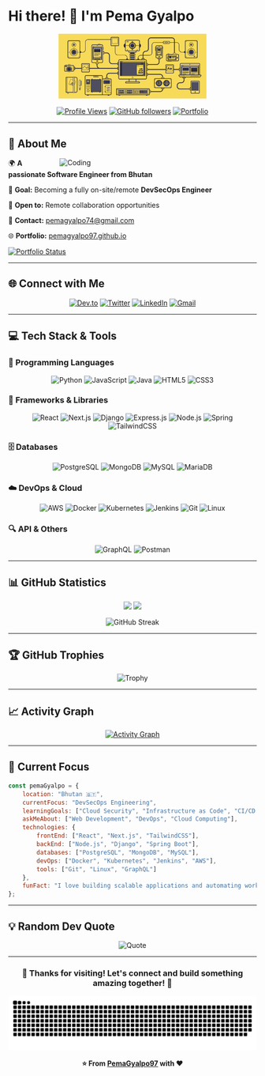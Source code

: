 # Hi there! 👋 I'm Pema Gyalpo

<div align="center">

<img src="https://github.com/PemaGyalpo97/PemaGyalpo97/blob/main/git-hub%20animation.gif?raw=true" width="300"/>

[![Profile Views](https://komarev.com/ghpvc/?username=pemagyalpo97&label=Profile%20views&color=0e75b6&style=flat-square)](https://github.com/pemagyalpo97)
[![GitHub followers](https://img.shields.io/github/followers/pemagyalpo97?label=Followers&style=flat-square&color=blue&logo=github)](https://github.com/pemagyalpo97?tab=followers)
[![Portfolio](https://img.shields.io/badge/Portfolio-Visit-brightgreen?style=flat-square&logo=vercel)](https://pemagyalpo97.github.io/)

</div>

---

## 🚀 About Me

<img align="right" alt="Coding" width="400" src="https://cdn.dribbble.com/users/1162077/screenshots/3848914/programmer.gif">

🌍 **A passionate Software Engineer from Bhutan**

🎯 **Goal:** Becoming a fully on-site/remote **DevSecOps Engineer**

💼 **Open to:** Remote collaboration opportunities

📧 **Contact:** [pemagyalpo74@gmail.com](mailto:pemagyalpo74@gmail.com)

🌐 **Portfolio:** [pemagyalpo97.github.io](https://pemagyalpo97.github.io/)

[![Portfolio Status](https://github.com/PemaGyalpo97/pemagyalpo97.github.io/actions/workflows/pages/pages-build-deployment/badge.svg?branch=main&event=deployment_status)](https://github.com/PemaGyalpo97/pemagyalpo97.github.io/actions/workflows/pages/pages-build-deployment)

---

## 🌐 Connect with Me

<div align="center">

[![Dev.to](https://img.shields.io/badge/dev.to-0A0A0A?style=for-the-badge&logo=devdotto&logoColor=white)](https://dev.to/pemagyalpo97)
[![Twitter](https://img.shields.io/badge/Twitter-1DA1F2?style=for-the-badge&logo=twitter&logoColor=white)](https://twitter.com/ugyen_gyalpo97)
[![LinkedIn](https://img.shields.io/badge/LinkedIn-0077B5?style=for-the-badge&logo=linkedin&logoColor=white)](https://www.linkedin.com/in/pema-gyalpo-889085148)
[![Gmail](https://img.shields.io/badge/Gmail-D14836?style=for-the-badge&logo=gmail&logoColor=white)](mailto:pemagyalpo74@gmail.com)

</div>

---

## 💻 Tech Stack & Tools

### 🚀 Programming Languages
<div align="center">

![Python](https://img.shields.io/badge/Python-FFD43B?style=for-the-badge&logo=python&logoColor=blue)
![JavaScript](https://img.shields.io/badge/JavaScript-F7DF1E?style=for-the-badge&logo=javascript&logoColor=black)
![Java](https://img.shields.io/badge/Java-ED8B00?style=for-the-badge&logo=java&logoColor=white)
![HTML5](https://img.shields.io/badge/HTML5-E34F26?style=for-the-badge&logo=html5&logoColor=white)
![CSS3](https://img.shields.io/badge/CSS3-1572B6?style=for-the-badge&logo=css3&logoColor=white)

</div>

### 🔧 Frameworks & Libraries
<div align="center">

![React](https://img.shields.io/badge/React-20232A?style=for-the-badge&logo=react&logoColor=61DAFB)
![Next.js](https://img.shields.io/badge/next.js-000000?style=for-the-badge&logo=nextdotjs&logoColor=white)
![Django](https://img.shields.io/badge/Django-092E20?style=for-the-badge&logo=django&logoColor=green)
![Express.js](https://img.shields.io/badge/Express.js-000000?style=for-the-badge&logo=express&logoColor=white)
![Node.js](https://img.shields.io/badge/Node.js-43853D?style=for-the-badge&logo=node.js&logoColor=white)
![Spring](https://img.shields.io/badge/Spring-6DB33F?style=for-the-badge&logo=spring&logoColor=white)
![TailwindCSS](https://img.shields.io/badge/Tailwind_CSS-38B2AC?style=for-the-badge&logo=tailwind-css&logoColor=white)

</div>

### 🗄️ Databases
<div align="center">

![PostgreSQL](https://img.shields.io/badge/PostgreSQL-316192?style=for-the-badge&logo=postgresql&logoColor=white)
![MongoDB](https://img.shields.io/badge/MongoDB-4EA94B?style=for-the-badge&logo=mongodb&logoColor=white)
![MySQL](https://img.shields.io/badge/MySQL-005C84?style=for-the-badge&logo=mysql&logoColor=white)
![MariaDB](https://img.shields.io/badge/MariaDB-003545?style=for-the-badge&logo=mariadb&logoColor=white)

</div>

### ☁️ DevOps & Cloud
<div align="center">

![AWS](https://img.shields.io/badge/Amazon_AWS-FF9900?style=for-the-badge&logo=amazonaws&logoColor=white)
![Docker](https://img.shields.io/badge/Docker-2CA5E0?style=for-the-badge&logo=docker&logoColor=white)
![Kubernetes](https://img.shields.io/badge/kubernetes-326ce5.svg?&style=for-the-badge&logo=kubernetes&logoColor=white)
![Jenkins](https://img.shields.io/badge/Jenkins-D24939?style=for-the-badge&logo=Jenkins&logoColor=white)
![Git](https://img.shields.io/badge/GIT-E44C30?style=for-the-badge&logo=git&logoColor=white)
![Linux](https://img.shields.io/badge/Linux-FCC624?style=for-the-badge&logo=linux&logoColor=black)

</div>

### 🔍 API & Others
<div align="center">

![GraphQL](https://img.shields.io/badge/GraphQl-E10098?style=for-the-badge&logo=graphql&logoColor=white)
![Postman](https://img.shields.io/badge/Postman-FF6C37?style=for-the-badge&logo=postman&logoColor=white)

</div>

---

## 📊 GitHub Statistics

<div align="center">

<img height="180em" src="https://github-readme-stats.vercel.app/api?username=pemagyalpo97&show_icons=true&theme=radical&include_all_commits=true&count_private=true"/>
<img height="180em" src="https://github-readme-stats.vercel.app/api/top-langs/?username=pemagyalpo97&layout=compact&langs_count=8&theme=radical"/>

</div>

<div align="center">

![GitHub Streak](https://github-readme-streak-stats.herokuapp.com/?user=pemagyalpo97&theme=radical)

</div>

---

## 🏆 GitHub Trophies

<div align="center">
  
![Trophy](https://github-profile-trophy.vercel.app/?username=pemagyalpo97&theme=radical&no-frame=false&no-bg=true&margin-w=4)

</div>

---

## 📈 Activity Graph

<div align="center">
  
[![Activity Graph](https://github-readme-activity-graph.vercel.app/graph?username=pemagyalpo97&theme=react-dark&bg_color=20232a&hide_border=true)](https://github.com/ashutosh00710/github-readme-activity-graph)

</div>

---

## 🎯 Current Focus

```javascript
const pemaGyalpo = {
    location: "Bhutan 🇧🇹",
    currentFocus: "DevSecOps Engineering",
    learningGoals: ["Cloud Security", "Infrastructure as Code", "CI/CD Pipelines"],
    askMeAbout: ["Web Development", "DevOps", "Cloud Computing"],
    technologies: {
        frontEnd: ["React", "Next.js", "TailwindCSS"],
        backEnd: ["Node.js", "Django", "Spring Boot"],
        databases: ["PostgreSQL", "MongoDB", "MySQL"],
        devOps: ["Docker", "Kubernetes", "Jenkins", "AWS"],
        tools: ["Git", "Linux", "GraphQL"]
    },
    funFact: "I love building scalable applications and automating workflows!"
};
```

---

## 💡 Random Dev Quote

<div align="center">
  
![Quote](https://quotes-github-readme.vercel.app/api?type=horizontal&theme=radical)

</div>

---

<div align="center">
  
### 🌟 Thanks for visiting! Let's connect and build something amazing together! 🌟

![Snake Animation](https://github.com/pemagyalpo97/pemagyalpo97/blob/output/github-contribution-grid-snake.svg)

**⭐ From [PemaGyalpo97](https://github.com/pemagyalpo97) with ❤️**

</div>
